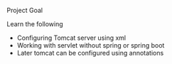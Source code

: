 Project Goal

Learn the following

* Configuring Tomcat server using xml 
* Working with servlet without spring or spring boot 
* Later tomcat can be configured using annotations 
